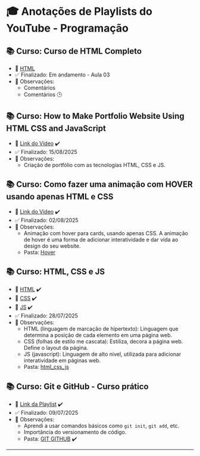 # 🎓 Anotações de Playlists do YouTube - Programação

## 📚 Curso: Curso de HTML Completo
- 📌 [HTML](https://www.youtube.com/playlist?list=PL2Fdisxwzt_cajoGVWTx44wM6Ht09QJ3A)
- ✅ Finalizado: Em andamento - Aula 03
- 📝 Observações:
  - Comentários
  - Comentários :clock3:

## 📚 Curso: How to Make Portfolio Website Using HTML CSS and JavaScript
- 📌 [Link do Vídeo](https://www.youtube.com/watch?v=jVD9ZmWxhX8&t=2813s) :heavy_check_mark:
- ✅ Finalizado: 15/08/2025
- 📝 Observações:
  - Criação de portfólio com as tecnologias HTML, CSS e JS.
    
## 📚 Curso: Como fazer uma animação com HOVER usando apenas HTML e CSS
- 📌 [Link do Vídeo](https://www.youtube.com/watch?v=J5r_1vB3MWg&t=119s) :heavy_check_mark:
- ✅ Finalizado: 02/08/2025
- 📝 Observações:
  - Animação com hover para cards, usando apenas CSS. A animação de hover é uma forma de adicionar interatividade e dar vida ao design do seu website.
  - Pasta: [Hover](https://github.com/jonfisik/git-classroom/tree/main/programacao/hover_animation)
    
## 📚 Curso: HTML, CSS e JS
- 📌 [HTML](https://www.youtube.com/watch?v=Fhy-5CtVkiM&list=PLhkO7OMKgT_rwCMqErLDnhcxVWy8t0e74&index=8&t=4866s) :heavy_check_mark:
- 📌 [CSS](https://www.youtube.com/watch?v=AB35iSr1YyA&list=PLhkO7OMKgT_rwCMqErLDnhcxVWy8t0e74&index=10) :heavy_check_mark:
- 📌 [JS](https://www.youtube.com/playlist?list=PLhkO7OMKgT_rRK3qvJsZAy3jrkupOxD_h) :heavy_check_mark:
- ✅ Finalizado: 28/07/2025
- 📝 Observações:
  - HTML (linguagem de marcação de hipertexto): Linguagem que determina a posição de cada elemento em uma página web.
  - CSS (folhas de estilo me cascata): Estiliza, decora a página web. Define o layout da página.
  - JS (javascript): Linguagem de alto nível, utilizada para adicionar interatividade em páginas web.
  - Pasta: [html_css_js](https://github.com/jonfisik/git-classroom/tree/main/programacao/html_css_js) 

## 📚 Curso: Git e GitHub - Curso prático
- 📌 [Link da Playlist](https://www.youtube.com/playlist?list=PLbEOwbQR9lqzK14I7OOeREEIE4k6rjgIj) :heavy_check_mark:
- ✅ Finalizado: 09/07/2025
- 📝 Observações:
  - Aprendi a usar comandos básicos como `git init`, `git add`, etc.
  - Importância do versionamento de código.
  - Pasta: [GIT GITHUB](https://github.com/jonfisik/cmd-git) :heavy_check_mark:

---
